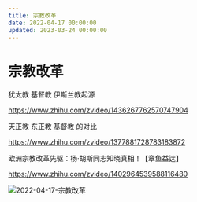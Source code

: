 ```yaml
---
title: 宗教改革
date: 2022-04-17 00:00:00
updated: 2023-03-24 00:00:00
---
```


# 宗教改革

犹太教 基督教 伊斯兰教起源

https://www.zhihu.com/zvideo/1436267762570747904

天正教 东正教 基督教 的对比

https://www.zhihu.com/zvideo/1377881728783183872

欧洲宗教改革先驱：杨·胡斯同志知晓真相！【章鱼益达】

https://www.zhihu.com/zvideo/1402964539588116480

![2022-04-17-宗教改革](assets/2022-04-17-宗教改革.png)

